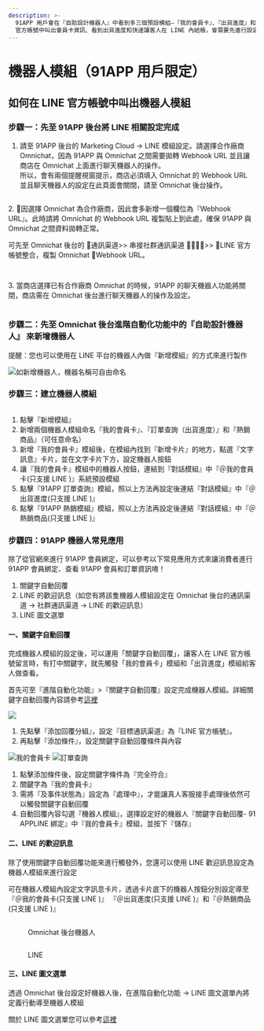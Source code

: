 ```yaml
---
description: >-
  91APP 用戶會在『自助設計機器人』中看到多三個預設模組—『我的會員卡』、『出貨進度』和『熱銷商品』機器人模組。如需要讓消費者可以在您的 LINE
  官方帳號中叫出會員卡資訊、看到出貨進度和快速讓客人在 LINE 內結帳，會需要先進行設定，一起往下看看吧！
---
```


# 機器人模組（91APP 用戶限定）

## 如何在 LINE 官方帳號中叫出機器人模組

### 步驟一：先至 91APP 後台將 LINE 相關設定完成

1. 請至 91APP 後台的 Marketing Cloud -> LINE 模組設定。請選擇合作廠商 Omnichat，因為 91APP 與 Omnichat 之間需要拋轉 Webhook URL 並且讓商店在 Omnichat 上面進行聊天機器人的操作。 \
   所以，會有兩個提醒視窗提示，商店必須填入 Omnichat 的 Webhook URL 並且聊天機器人的設定在此頁面會關閉，請至 Omnichat 後台操作。

<figure><img src="../../../../.gitbook/assets/截圖 2022-09-28 下午6.32.39.png" alt=""><figcaption></figcaption></figure>

2\. 因選擇 Omnichat 為合作廠商，因此會多新增一個欄位為『Webhook URL』。此時請將 Omnichat 的 Webhook URL 複製貼上到此處，確保 91APP 與 Omnichat 之間資料拋轉正常。

可先至 Omnichat 後台的 通訊渠道>> 串接社群通訊渠道 >> LINE 官方帳號整合，複製 Omnichat Webhook URL。

<figure><img src="../../../../.gitbook/assets/截圖 2022-09-29 下午12.42.25.png" alt=""><figcaption></figcaption></figure>

<figure><img src="../../../../.gitbook/assets/截圖 2022-09-28 下午6.35.06.png" alt=""><figcaption></figcaption></figure>

3\. 當商店選擇已有合作廠商 Omnichat 的時候，91APP 的聊天機器人功能將關閉，商店需在 Omnichat 後台進行聊天機器人的操作及設定。

<figure><img src="../../../../.gitbook/assets/截圖 2022-09-28 下午6.36.38.png" alt=""><figcaption></figcaption></figure>

### 步驟二：先至 Omnichat 後台進階自動化功能中的『自助設計機器人』 來新增機器人

提醒：您也可以使用在 LINE 平台的機器人內做『新增模組』的方式來進行製作

![如新增機器人，機器名稱可自由命名](<../../../../.gitbook/assets/截圖 2022-02-22 下午4.08.50.png>)

### 步驟三：建立機器人模組

<figure><img src="../../../../.gitbook/assets/截圖 2023-03-27 下午5.25.05.png" alt=""><figcaption></figcaption></figure>

1. 點擊『新增模組』
2. 新增兩個機器人模組命名『我的會員卡』、『訂單查詢（出貨進度）』和『熱銷商品』（可任意命名）
3. 新增『我的會員卡』模組後，在模組內找到『新增卡片』的地方，點選『文字訊息』卡片，並在文字卡片下方，設定機器人按鈕
4. 讓『我的會員卡』模組中的機器人按鈕，連結到『對話模組』中『＠我的會員卡(只支援 LINE )』系統預設模組
5. &#x20;點擊『91APP 訂單查詢』模組，照以上方法再設定後連結『對話模組』中『＠出貨進度(只支援 LINE )』
6. 點擊『91APP 熱銷模組』模組，照以上方法再設定後連結『對話模組』中『＠熱銷商品(只支援 LINE )』

### 步驟四：91APP 機器人常見應用

除了從官網來進行 91APP 會員綁定，可以參考以下常見應用方式來讓消費者進行 91APP 會員綁定、查看 91APP 會員和訂單資訊唷！

1. 關鍵字自動回覆
2. LINE 的歡迎訊息（如您有將該隻機器人模組設定在 Omnichat 後台的通訊渠道 -> 社群通訊渠道 -> LINE 的歡迎訊息）
3. LINE 圖文選單

#### 一、關鍵字自動回覆

完成機器人模組的設定後，可以運用「關鍵字自動回覆」，讓客人在 LINE 官方帳號留言時，有打中關鍵字，就先觸發「我的會員卡」模組和「出貨進度」模組給客人做查看。

首先可至『進階自動化功能』>『關鍵字自動回覆』設定完成機器人模組。詳細關鍵字自動回覆內容請參考[這裡](../../keyword-autoreply.md)

![](<../../../../.gitbook/assets/截圖 2022-02-22 下午4.58.41.png>)

1. 先點擊『添加回覆分組』，設定『目標通訊渠道』為『LINE 官方帳號』。
2. 再點擊『添加條件』，設定關鍵字自動回覆條件與內容

![我的會員卡](<../../../../.gitbook/assets/截圖 2022-02-22 下午5.01.32.png>) ![訂單查詢](<../../../../.gitbook/assets/截圖 2022-02-22 下午5.01.41.png>)

1. 點擊添加條件後，設定關鍵字條件為『完全符合』
2. 關鍵字為『我的會員卡』
3. 需將『及事件狀態為』設定為『處理中』，才能讓真人客服接手處理後依然可以觸發關鍵字自動回覆
4. 自動回覆內容勾選『機器人模組』，選擇設定好的機器人『關鍵字自動回覆- 91 APPLINE 綁定』中『我的會員卡』模組，並按下『儲存』

#### 二、LINE 的歡迎訊息

除了使用關鍵字自動回覆功能來進行觸發外，您還可以使用 LINE 歡迎訊息設定為機器人模組來進行設定

可在機器人模組內設定文字訊息卡片，透過卡片底下的機器人按鈕分別設定導至『＠我的會員卡(只支援 LINE )』 『＠出貨進度(只支援 LINE )』和『＠熱銷商品(只支援 LINE )』

<div>

<figure><img src="../../../../.gitbook/assets/截圖 2022-09-28 下午7.03.04.png" alt=""><figcaption><p>Omnichat 後台機器人</p></figcaption></figure>

 

<figure><img src="../../../../.gitbook/assets/IMG_6AF35911C03C-1.jpeg" alt=""><figcaption><p>LINE </p></figcaption></figure>

</div>

#### 三、LINE 圖文選單

透過 Omnichat 後台設定好機器人後，在進階自動化功能 -> LINE 圖文選單內將定義行動導至機器人模組

關於 LINE 圖文選單您可以參考[這裡](../../line-tu-wen-xuan-dan/)

<figure><img src="../../../../.gitbook/assets/截圖 2023-01-10 上午11.19.10.png" alt=""><figcaption></figcaption></figure>
